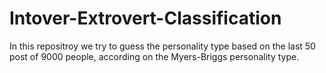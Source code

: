 # Intover-Extrovert-Classification
In this repositroy we try to guess the personality type based on the last 50 post of 9000 people, according on the Myers-Briggs personality type.
